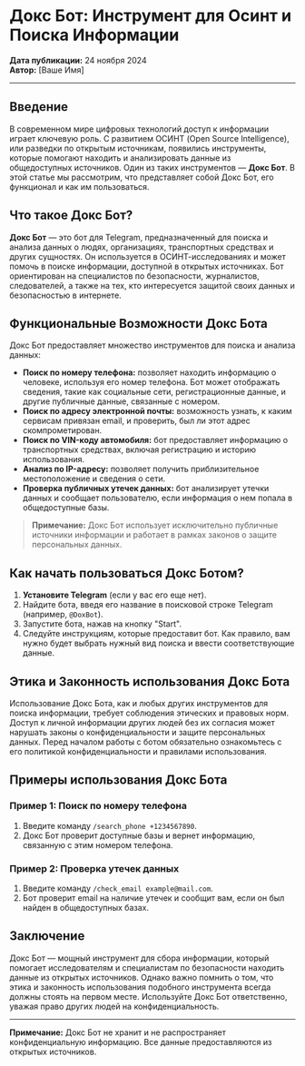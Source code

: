 # Докс Бот: Инструмент для Осинт и Поиска Информации

**Дата публикации:** 24 ноября 2024  
**Автор:** [Ваше Имя]

---

## Введение

В современном мире цифровых технологий доступ к информации играет ключевую роль. С развитием ОСИНТ (Open Source Intelligence), или разведки по открытым источникам, появились инструменты, которые помогают находить и анализировать данные из общедоступных источников. Один из таких инструментов — **Докс Бот**. В этой статье мы рассмотрим, что представляет собой Докс Бот, его функционал и как им пользоваться.

## Что такое Докс Бот?

**Докс Бот** — это бот для Telegram, предназначенный для поиска и анализа данных о людях, организациях, транспортных средствах и других сущностях. Он используется в ОСИНТ-исследованиях и может помочь в поиске информации, доступной в открытых источниках. Бот ориентирован на специалистов по безопасности, журналистов, следователей, а также на тех, кто интересуется защитой своих данных и безопасностью в интернете.

## Функциональные Возможности Докс Бота

Докс Бот предоставляет множество инструментов для поиска и анализа данных:

- **Поиск по номеру телефона:** позволяет находить информацию о человеке, используя его номер телефона. Бот может отображать сведения, такие как социальные сети, регистрационные данные, и другие публичные данные, связанные с номером.
- **Поиск по адресу электронной почты:** возможность узнать, к каким сервисам привязан email, и проверить, был ли этот адрес скомпрометирован.
- **Поиск по VIN-коду автомобиля:** бот предоставляет информацию о транспортных средствах, включая регистрацию и историю использования.
- **Анализ по IP-адресу:** позволяет получить приблизительное местоположение и сведения о сети.
- **Проверка публичных утечек данных:** бот анализирует утечки данных и сообщает пользователю, если информация о нем попала в общедоступные базы.
  
> **Примечание:** Докс Бот использует исключительно публичные источники информации и работает в рамках законов о защите персональных данных.

## Как начать пользоваться Докс Ботом?

1. **Установите Telegram** (если у вас его еще нет).
2. Найдите бота, введя его название в поисковой строке Telegram (например, `@DoxBot`).
3. Запустите бота, нажав на кнопку "Start".
4. Следуйте инструкциям, которые предоставит бот. Как правило, вам нужно будет выбрать нужный вид поиска и ввести соответствующие данные.

## Этика и Законность использования Докс Бота

Использование Докс Бота, как и любых других инструментов для поиска информации, требует соблюдения этических и правовых норм. Доступ к личной информации других людей без их согласия может нарушать законы о конфиденциальности и защите персональных данных. Перед началом работы с ботом обязательно ознакомьтесь с его политикой конфиденциальности и правилами использования.

## Примеры использования Докс Бота

### Пример 1: Поиск по номеру телефона

1. Введите команду `/search_phone +1234567890`.
2. Докс Бот проверит доступные базы и вернет информацию, связанную с этим номером телефона.

### Пример 2: Проверка утечек данных

1. Введите команду `/check_email example@mail.com`.
2. Бот проверит email на наличие утечек и сообщит вам, если он был найден в общедоступных базах.

## Заключение

Докс Бот — мощный инструмент для сбора информации, который помогает исследователям и специалистам по безопасности находить данные из открытых источников. Однако важно помнить о том, что этика и законность использования подобного инструмента всегда должны стоять на первом месте. Используйте Докс Бот ответственно, уважая право других людей на конфиденциальность.

---

**Примечание:** Докс Бот не хранит и не распространяет конфиденциальную информацию. Все данные предоставляются из открытых источников.

